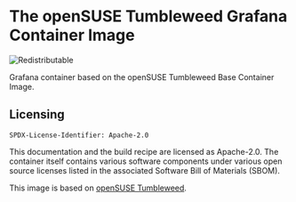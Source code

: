 # The openSUSE Tumbleweed Grafana Container Image
![Redistributable](https://img.shields.io/badge/Redistributable-Yes-green)

Grafana container based on the openSUSE Tumbleweed Base Container Image.

## Licensing

`SPDX-License-Identifier: Apache-2.0`

This documentation and the build recipe are licensed as Apache-2.0.
The container itself contains various software components under various open source licenses listed in the associated
Software Bill of Materials (SBOM).

This image is based on [openSUSE Tumbleweed](https://get.opensuse.org/tumbleweed/).
